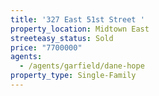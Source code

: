 ```yaml
---
title: '327 East 51st Street '
property_location: Midtown East
streeteasy_status: Sold
price: "7700000"
agents:
  - /agents/garfield/dane-hope
property_type: Single-Family
---
```

